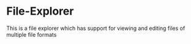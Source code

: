 # File-Explorer
This is a file explorer which has support for viewing and editing files of multiple file formats
